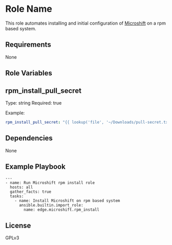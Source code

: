 Role Name
=========

This role automates installing and initial configuration of [Microshift](https://microshift.io/) on a rpm based system.

Requirements
------------

None

Role Variables
--------------

## rpm_install_pull_secret

Type: string
Required: true

Example:

```yaml
rpm_install_pull_secret: "{{ lookup('file', '~/Downloads/pull-secret.txt') }}"
```

Dependencies
------------

None

Example Playbook
----------------

    ---
    - name: Run Microshift rpm install role
      hosts: all
      gather_facts: true
      tasks:
        - name: Install Microshift on rpm based system
          ansible.builtin.import_role:
            name: edge.microshift.rpm_install

License
-------

GPLv3
